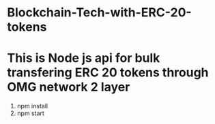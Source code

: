 # Blockchain-Tech-with-ERC-20-tokens
# This is Node js api for bulk transfering ERC 20 tokens through OMG network 2 layer
1. npm install
2. npm start
